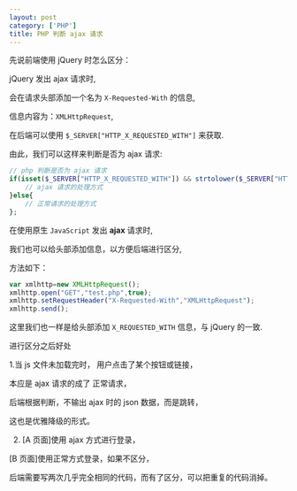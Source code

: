 ```yaml
---
layout: post
category: ['PHP']
title: PHP 判断 ajax 请求
---
```




先说前端使用 jQuery 时怎么区分：

jQuery 发出 ajax 请求时,

会在请求头部添加一个名为 `X-Requested-With` 的信息,

信息内容为：`XMLHttpRequest`,

在后端可以使用 `$_SERVER["HTTP_X_REQUESTED_WITH"]` 来获取.

由此，我们可以这样来判断是否为 ajax 请求:
```php
// php 判断是否为 ajax 请求
if(isset($_SERVER["HTTP_X_REQUESTED_WITH"]) && strtolower($_SERVER["HTTP_X_REQUESTED_WITH"])=="xmlhttprequest"){
    // ajax 请求的处理方式
}else{
    // 正常请求的处理方式
};
```

在使用原生 `JavaScript` 发出 **ajax** 请求时,

我们也可以给头部添加信息，以方便后端进行区分,

方法如下：
```js
var xmlhttp=new XMLHttpRequest();
xmlhttp.open("GET","test.php",true);
xmlhttp.setRequestHeader("X-Requested-With","XMLHttpRequest");
xmlhttp.send();
```

这里我们也一样是给头部添加 `X_REQUESTED_WITH` 信息，与 jQuery 的一致.

进行区分之后好处

1.当 js 文件未加载完时，
用户点击了某个按钮或链接，

本应是 ajax 请求的成了 正常请求，

后端根据判断，不输出 ajax 时的 json 数据，而是跳转，

这也是优雅降级的形式。

2. [A 页面]使用 ajax 方式进行登录，

[B 页面]使用正常方式登录，如果不区分，

后端需要写两次几乎完全相同的代码，而有了区分，可以把重复的代码消掉。
